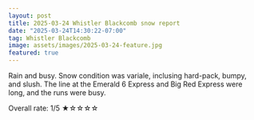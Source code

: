 ```yaml
---
layout: post
title: 2025-03-24 Whistler Blackcomb snow report
date: "2025-03-24T14:30:22-07:00"
tag: Whistler Blackcomb
image: assets/images/2025-03-24-feature.jpg
featured: true
---
```


Rain and busy. Snow condition was variale, inclusing hard-pack, bumpy, and slush. The line at the Emerald 6 Express and Big Red Express were long, and the runs were busy.

Overall rate: 1/5 ★☆☆☆☆
